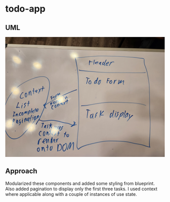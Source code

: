 # todo-app  

## UML  

![whiteboard](./imgs/lab31.jpg)

## Approach  

Modularized these components and added some styling from blueprint. Also added pagination to display only the first three tasks. I used context where applicable along with a couple of instances of use state. 